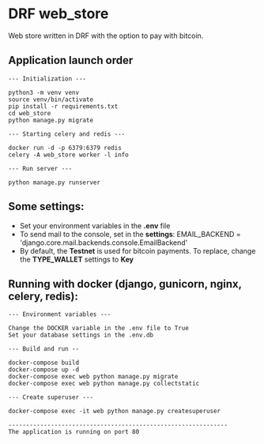 # DRF web_store

Web store written in DRF with the option to pay with bitcoin.

## Application launch order

    --- Initialization ---
    
    python3 -m venv venv
    source venv/bin/activate
    pip install -r requirements.txt
    cd web_store
    python manage.py migrate
    
    --- Starting celery and redis --- 

    docker run -d -p 6379:6379 redis
    celery -A web_store worker -l info
    
    --- Run server ---
    
    python manage.py runserver

## Some settings:

* Set your environment variables in the **.env** file
* To send mail to the console, set in the **settings**: EMAIL_BACKEND = 'django.core.mail.backends.console.EmailBackend'
* By default, the **Testnet** is used for bitcoin payments. To replace, change the **TYPE_WALLET** settings to **Key**

## Running with docker (django, gunicorn, nginx, celery, redis):

    --- Environment variables ---    

    Change the DOCKER variable in the .env file to True
    Set your database settings in the .env.db
    
    --- Build and run --    

    docker-compose build
    docker-compose up -d
    docker-compose exec web python manage.py migrate
    docker-compose exec web python manage.py collectstatic
    
    --- Create superuser ---

    docker-compose exec -it web python manage.py createsuperuser

    --------------------------------------------------------------
    The application is running on port 80


